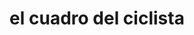 ---
title: "el cuadro del ciclista"
url: /puerto-la-cruz/el-cuadro-del-ciclista/
shop: bicicleta
---